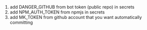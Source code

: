 1. add DANGER_GITHUB from bot token (public repo) in secrets
2. add NPM_AUTH_TOKEN from npmjs in secrets
3. add MK_TOKEN from github account that you want automatically committing